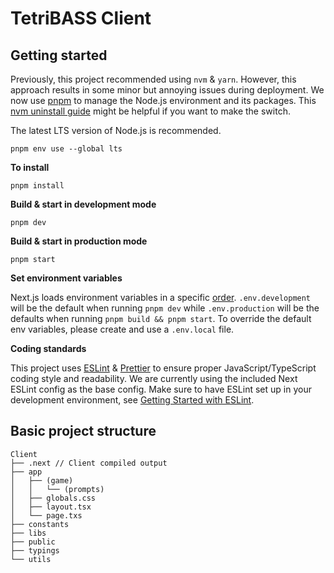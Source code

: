# TetriBASS Client

## Getting started

Previously, this project recommended using `nvm` & `yarn`. However, this approach results in some minor but annoying issues during deployment. We now use [pnpm](https://pnpm.io/installation) to manage the Node.js environment and its packages. This [nvm uninstall guide](https://www.linode.com/docs/guides/how-to-install-use-node-version-manager-nvm/#nvm-uninstall-steps) might be helpful if you want to make the switch.

The latest LTS version of Node.js is recommended.

```
pnpm env use --global lts
```

**To install**

```
pnpm install
```

**Build & start in development mode**

```
pnpm dev
```

**Build & start in production mode**

```
pnpm start
```

**Set environment variables**

Next.js loads environment variables in a specific [order](https://nextjs.org/docs/basic-features/environment-variables#environment-variable-load-order). `.env.development` will be the default when running `pnpm dev` while `.env.production` will be the defaults when running `pnpm build && pnpm start`. To override the default env variables, please create and use a `.env.local` file.

**Coding standards**

This project uses [ESLint](https://eslint.org/) & [Prettier](https://prettier.io/) to ensure proper JavaScript/TypeScript coding style and readability. We are currently using the included Next ESLint config as the base config. Make sure to have ESLint set up in your development environment, see [Getting Started with ESLint](https://eslint.org/docs/user-guide/getting-started).

## Basic project structure

```
Client
├── .next // Client compiled output
├── app
│   ├── (game)
│   │   └── (prompts)
│   ├── globals.css
│   ├── layout.tsx
│   └── page.txs
├── constants
├── libs
├── public
├── typings
└── utils
```
